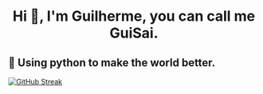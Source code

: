 <h1 align="center">Hi 👋, I'm Guilherme, you can call me GuiSai. </h1>
<h2> 🌱 Using python to make the world better. </h2>
<a href="https://git.io/streak-stats"><img src="https://github-readme-streak-stats-eight.vercel.app?user=GuiSaiUwU&theme=transparent&hide_border=true&mode=weekly" alt="GitHub Streak" /></a>
